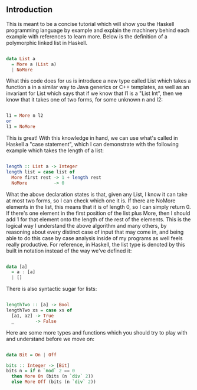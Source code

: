 ## Introduction

This is meant to be a concise tutorial which will show you the Haskell programming language
by example and explain the machinery behind each example with references to learn more. Below
is the definition of a polymorphic linked list in Haskell.

```Haskell

data List a 
  = More a (List a)
  | NoMore

```

What this code does for us is introduce a new type called List which takes a function a in a
similar way to Java generics or C++ templates, as well as an invariant for List which says that 
if we know that l1 is a "List Int", then we know that it takes one of two forms, for some unknown n
and l2:

```Haskell

l1 = More n l2
or
l1 = NoMore

```

This is great! With this knowledge in hand, we can use what's called in Haskell a "case statement",
which I can demonstrate with the following example which takes the length of a list:

```Haskell

length :: List a -> Integer
length list = case list of
  More first rest -> 1 + length rest
  NoMore          -> 0

```

What the above declaration states is that, given any List, I know it can take at most two forms, so
I can check which one it is. If there are NoMore elements in the list, this means that it is of
length 0, so I can simply return 0. If there's one element in the first position of the list plus 
More, then I should add 1 for that element onto the length of the rest of the elements. 
This is the logical way I understand the above algorithm and many others, by reasoning about every
distinct case of input that may come in, and being able to do this case by case analysis inside of 
my programs as well feels really productive. For reference, in Haskell, the list type is denoted
by this built in notation instead of the way we've defined it:

```Haskell

data [a] 
  = a : [a]
  | []

```
There is also syntactic sugar for lists:

```Haskell

lengthTwo :: [a] -> Bool
lengthTwo xs = case xs of
  [a1, a2] -> True
  _        -> False

```

Here are some more types and functions which you should try to play with and understand before we 
move on:

```Haskell

data Bit = On | Off

bits :: Integer -> [Bit]
bits n = if n `mod` 2 == 0 
  then More On (bits (n `div` 2)) 
  else More Off (bits (n `div` 2))

```
